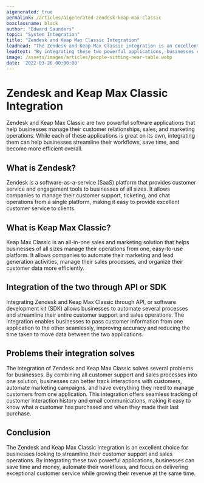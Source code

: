 ```yaml
---
aigenerated: true
permalink: /articles/aigenerated-zendesk-keap-max-classic
boxclassname: black
author: "Edward Saunders"
topic: "System Integration"
title: "Zendesk and Keap Max Classic Integration"
leadhead: "The Zendesk and Keap Max Classic integration is an excellent choice for businesses looking to streamline their customer support and sales operations"
leadtext: "By integrating these two powerful applications, businesses can save time and money, automate their workflows, and focus on delivering exceptional customer service while growing their revenue at the same time."
image: /assets/images/articles/people-sitting-near-table.webp
date: '2022-03-26 00:00:00'
---
```

<div class="arttext">	<h1>Zendesk and Keap Max Classic Integration</h1>
	<p>Zendesk and Keap Max Classic are two powerful software applications that help businesses manage their customer relationships, sales, and marketing operations. While each of these applications is great on its own, integrating them can help businesses streamline their workflows, save time, and become more efficient overall.</p>
	<h2>What is Zendesk?</h2>
	<p>Zendesk is a software-as-a-service (SaaS) platform that provides customer service and engagement tools to businesses of all sizes. It allows companies to manage their customer support, ticketing, and chat operations from a single platform, making it easy to provide excellent customer service to clients.</p>
	<h2>What is Keap Max Classic?</h2>
	<p>Keap Max Classic is an all-in-one sales and marketing solution that helps businesses of all sizes manage their operations from one, easy-to-use platform. It allows companies to automate their marketing and lead generation activities, manage their sales processes, and organize their customer data more efficiently.</p>
	<h2>Integration of the two through API or SDK</h2>
	<p>Integrating Zendesk and Keap Max Classic through API, or software development kit (SDK) allows businesses to automate several processes and streamline their entire customer support and sales operations. The integration enables businesses to pass customer information from one application to the other seamlessly, improving accuracy and reducing the time taken to move data between the two applications.</p>
	<h2>Problems their integration solves</h2>
	<p>The integration of Zendesk and Keap Max Classic solves several problems for businesses. By combining all customer support and sales processes into one solution, businesses can better track interactions with customers, automate marketing campaigns, and have everything they need to manage customers from one application. This integration offers seamless tracking of customer interaction history and email communications, making it easy to know what a customer has purchased and when they made their last purchase.</p>
	<h2>Conclusion</h2>
	<p>The Zendesk and Keap Max Classic integration is an excellent choice for businesses looking to streamline their customer support and sales operations. By integrating these two powerful applications, businesses can save time and money, automate their workflows, and focus on delivering exceptional customer service while growing their revenue at the same time.</p>
</div>